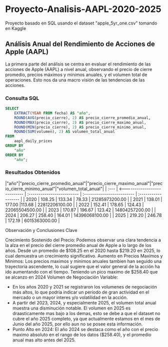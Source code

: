 # Proyecto-Analisis-AAPL-2020-2025
Proyecto basado en SQL usando el dataset "apple_5yr_one.csv" tomando en Kaggle

## Análisis Anual del Rendimiento de Acciones de Apple (AAPL)

La primera parte del análisis se centra en evaluar el rendimiento de las acciones de Apple (AAPL) a nivel anual, observando el precio de cierre promedio, precios máximos y mínimos anuales, y el volumen total de operaciones. Esto nos da una macro visión de las tendencias de las acciones.

### Consulta SQL

```sql
SELECT
    EXTRACT(YEAR FROM fecha) AS "año",
    ROUND(AVG(precio_cierre), 2) AS precio_cierre_promedio_anual,
    ROUND(MAX(precio_cierre), 2) AS precio_cierre_maximo_anual,
    ROUND(MIN(precio_cierre), 2) AS precio_cierre_minimo_anual,
    ROUND(SUM(volumen), 2) AS volumen_total_anual
FROM
    aapl_daily_prices
GROUP BY
    "año"
ORDER BY
    "año";
```
### Resultados Obtenidos

|"año"|"precio_cierre_promedio_anual"|"precio_cierre_maximo_anual"|"precio_cierre_minimo_anual"|"volumen_total_anual"|
| :--- | <--------------------------- | :------------------------- | :------------------------- | :------------------ |
| 2020 | 108.25 | 133.34 | 78.33 | 21285973200.00 |
| 2021 | 138.01	| 177.00 |113.68 | 22812206100.00 |
| 2022 | 152.41	| 178.65 | 124.43 | 22065504500.00 |
| 2023 | 170.87 | 196.67 | 123.42 | 14804257200.00 |
| 2024 | 206.27 | 258.40 | 164.01 | 14396068100.00 |
| 2025 | 219.20 | 246.78 | 172.19 |	6015363000.00 |


 Observación y Conclusiones Clave

Crecimiento Sostenido del Precio: Podemos observar una clara tendencia a la alza en el precio del cierre promedio anual de Apple a lo largo de los años. Desde un promedio de $108.25 en el 2020 hasta $219.20 en 2025, lo cual demuestra un crecimiento significativo.
Aumento en Precios Maximos y Minimos: Los precios maximos y minimos anuales tambien han seguido una trayectoria ascendente, lo cual sugiere que el valor general de la acción ha ido aumentando con el tiempo. Teniendo un pico maximo de $258.40 que se alcanzo en 2024
Volumen de Negociación Variable:
* En los años 2020 y 2021 se registraron los volumenes de negociación más altos, lo que podría indicar un período de gran actividad en el mercado o un mayor interes y/o volatilidad en la acción.
* A partir del 2023, 2024, y especialmente 2025, el volumen total anual muestra una disminución notable. El volumen en 2025 es draasticamente mas bajo a los demas, esto se debe a que el dataset no cubre el año 2025 completo, ya que actualmente estamos en el mes de Junio del año 2025, por ello aun no se posee esta información.
* Punto Alto en 2024: El año 2024 se destaca como el año con el precio maximo absoluto en el rango de los datos ($258.40), y el promedio anual mas alto antes del 2025.

